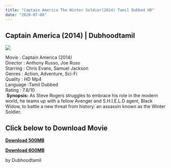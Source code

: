 ```yaml
---
title: "Captain America The Winter Soldier(2014) Tamil Dubbed HD"
date: "2020-07-08"
---
```


## Captain America (2014) | Dubhoodtamil

[![](https://1.bp.blogspot.com/-UBv-EVTzaDU/XwX-59HTkjI/AAAAAAAABsc/bU9nIeLefM8oWOIT4qT7sGFrUgFF8OzCgCNcBGAsYHQ/s640/91owo83n7SL._AC_SL1500_.jpg)](https://1.bp.blogspot.com/-UBv-EVTzaDU/XwX-59HTkjI/AAAAAAAABsc/bU9nIeLefM8oWOIT4qT7sGFrUgFF8OzCgCNcBGAsYHQ/s1600/91owo83n7SL._AC_SL1500_.jpg)

Movie : Captain America (2014)  
Director : Anthony Russo, Joe Ruso  
Starring : Chris Evans, Samuel Jackson  
Genres : Action, Adventure, Sci-Fi  
Quality : HD Mp4  
Language :Tamil Dubbed  
Rating : 7.8/10  
 **Synopsis:** As Steve Rogers struggles to embrace his role in the modern world, he teams up with a fellow Avenger and S.H.I.E.L.D agent, Black Widow, to battle a new threat from history: an assassin known as the Winter Soldier.

## **Click below to Download Movie**

**[Download 500MB](https://oncehelp.com/captian-america-2-500MB)**

  

**[Download 600MB](https://oncehelp.com/captian-america-2-600MB)**

  

  

  

  

by Dubhoodtamil
